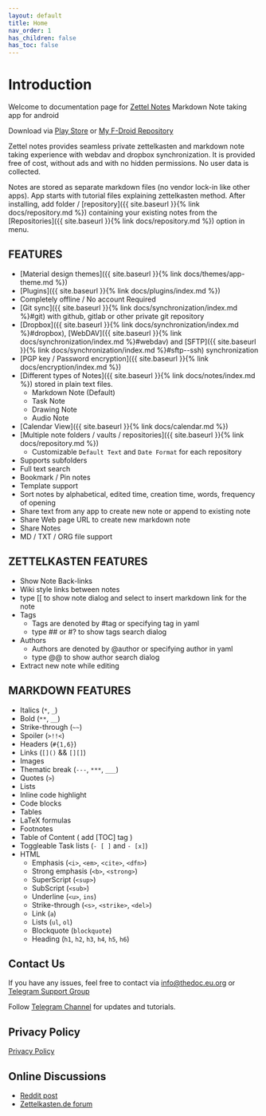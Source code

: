```yaml
---
layout: default
title: Home
nav_order: 1
has_children: false
has_toc: false
---
```


# Introduction

Welcome to documentation page for [Zettel Notes](https://thedoc.eu.org/redirect/zettel-notes) Markdown Note taking app for android

Download via [Play  Store](https://thedoc.eu.org/redirect/zettel-notes) or [My F-Droid Repository](https://thedoc.eu.org/fdroid/)

Zettel notes provides seamless private zettelkasten and markdown note taking experience with webdav and
dropbox synchronization. It is provided free of cost, without ads and with no hidden permissions. No user data is
collected.

Notes are stored as separate markdown files (no vendor lock-in like other apps). App starts
with tutorial files explaining zettelkasten method. After installing, add folder / [repository]({{ site.baseurl }}{% link docs/repository.md %}) containing
your existing notes from the [Repositories]({{ site.baseurl }}{% link docs/repository.md %}) option in menu.

## FEATURES

-  [Material design themes]({{ site.baseurl }}{% link docs/themes/app-theme.md %})
-  [Plugins]({{ site.baseurl }}{% link docs/plugins/index.md %})
-  Completely offline / No account Required
- [Git sync]({{ site.baseurl }}{% link docs/synchronization/index.md %}#git) with github, gitlab or other private git repository
- [Dropbox]({{ site.baseurl }}{% link docs/synchronization/index.md %}#dropbox), [WebDAV]({{ site.baseurl }}{% link docs/synchronization/index.md %}#webdav) and [SFTP]({{ site.baseurl }}{% link docs/synchronization/index.md %}#sftp--ssh) synchronization
-  [PGP key / Password encryption]({{ site.baseurl }}{% link docs/encryption/index.md %})
- [Different types of Notes]({{ site.baseurl }}{% link docs/notes/index.md %}) stored in plain text files.
  - Markdown Note (Default)
  - Task Note
  - Drawing Note
  - Audio Note
- [Calendar View]({{ site.baseurl }}{% link docs/calendar.md %})
- [Multiple note folders / vaults / repositories]({{ site.baseurl }}{% link docs/repository.md %})
  - Customizable `Default Text` and `Date Format` for each repository
-  Supports subfolders
-  Full text search
-  Bookmark / Pin notes
-  Template support
-  Sort notes by alphabetical, edited time, creation time, words, frequency of opening
-  Share text from any app to create new note or append to existing note
-  Share Web page URL to create new markdown note
-  Share Notes
-  MD / TXT / ORG file support

## ZETTELKASTEN FEATURES

- Show Note Back-links
- Wiki style links between notes
- type [[ to show note dialog and select to insert markdown link for the note
- Tags
  - Tags are denoted by #tag or specifying tag in yaml
  - type ## or #? to show tags search dialog
- Authors
  - Authors are denoted by @author or specifying author in yaml
  - type @@ to show author search dialog
- Extract new note while editing

## MARKDOWN FEATURES

* Italics (`*`, `_`)
* Bold (`**`, `__`)
* Strike-through (`~~`)
* Spoiler (`>!!<`)
* Headers (`#{1,6}`)
* Links (`[]()` && `[][]`)
* Images
* Thematic break (`---`, `***`, `___`)
* Quotes (`>`)
* Lists
* Inline code highlight
* Code blocks
* Tables
* LaTeX formulas
* Footnotes
* Table of Content ( add [TOC] tag )
* Toggleable Task lists (`- [ ]` and `- [x]`)
* HTML
  * Emphasis (`<i>`, `<em>`, `<cite>`, `<dfn>`)
  * Strong emphasis (`<b>`, `<strong>`)
  * SuperScript (`<sup>`)
  * SubScript (`<sub>`)
  * Underline (`<u>`, `ins`)
  * Strike-through (`<s>`, `<strike>`, `<del>`)
  * Link (`a`)
  * Lists (`ul`, `ol`)
  * Blockquote (`blockquote`)
  * Heading (`h1`, `h2`, `h3`, `h4`, `h5`, `h6`)

## Contact Us

If you have any issues, feel free to contact via [info@thedoc.eu.org](mailto:info@thedoc.eu.org) or [Telegram Support Group](https://t.me/joinchat/DZ2eFcOk3Mo4MDk1)

Follow [Telegram Channel](https://t.me/zettelnotes) for updates and tutorials.


## Privacy Policy

[Privacy Policy](https://thedoc.eu.org/zettel-notes/privacy)

## Online Discussions

- [Reddit post](https://www.reddit.com/r/Zettelkasten/comments/npr00a/introducing_my_new_android_app_for_zettelkasten/)
- [Zettelkasten.de forum](https://forum.zettelkasten.de/discussion/1844/introducing-my-new-android-app-for-zettelkasten-zettel-notes/)
